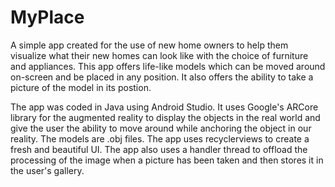 # MyPlace

A simple app created for the use of new home owners to help them visualize what their new homes can look like with the choice of furniture and appliances. This app offers life-like models which can be moved around on-screen and be placed in any position. It also offers the ability to take a picture of the model in its postion.

The app was coded in Java using Android Studio. It uses Google's ARCore library for the augmented reality to display the objects in the real world and give the user the ability to move around while anchoring the object in our reality. The models are .obj files. The app uses recyclerviews to create a fresh and beautiful UI. The app also uses a handler thread to offload the processing of the image when a picture has been taken and then stores it in the user's gallery.
